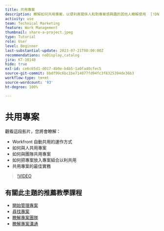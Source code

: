 ```yaml
---
title: 共用專案
description: 瞭解如何共用專案，以便利害關係人和對專案感興趣的其他人瞭解使用  [!DNL  Workfront] 執行的工作。
activity: use
team: Technical Marketing
feature: Work Management
thumbnail: share-a-project.jpeg
type: Tutorial
role: User
level: Beginner
last-substantial-update: 2023-07-21T00:00:00Z
recommendations: noDisplay,catalog
jira: KT-10148
hide: true
exl-id: ce6c65d1-d017-4b0e-b4b5-1a0fa40cfec5
source-git-commit: bbdf99c6bc1be714077fd94fc3f8325394de36b3
workflow-type: tm+mt
source-wordcount: '93'
ht-degree: 100%

---
```



# 共用專案

觀看這段影片，您將會瞭解：

* Workfront 自動共用的運作方式
* 如何與人共用專案
* 如何與團隊共用專案
* 如何把專案放入專案組合以利共用
* 共用專案的最佳實務

>[!VIDEO](https://video.tv.adobe.com/v/3418904/?quality=12&learn=on&enablevpops=1)

## 有關此主題的推薦教學課程

* [開始管理專案](/help/manage-work/projects/getting-started-manage-a-project.md)
* [尋找專案](/help/manage-work/projects/find-projects.md)
* [瞭解專案團隊](/help/manage-work/projects/understand-the-project-team.md)
* [瞭解專案溝通](/help/manage-work/projects/understand-project-communication.md)

